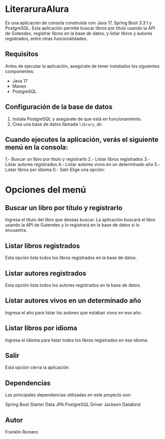 # LiteraruraAlura

Es una aplicación de consola construida con Java 17, Spring Boot 3.3.1 y PostgreSQL. Esta aplicación permite buscar libros por título usando la API de Gutendex, registrar libros en la base de datos, y listar libros y autores registrados, entre otras funcionalidades.

## Requisitos

Antes de ejecutar la aplicación, asegúrate de tener instalados los siguientes componentes:

- Java 17
- Maven
- PostgreSQL

## Configuración de la base de datos

1. Instala PostgreSQL y asegúrate de que está en funcionamiento.
2. Crea una base de datos llamada `library_db`:

## Cuando ejecutes la aplicación, verás el siguiente menú en la consola:
1.- Buscar un libro por titulo y registrarlo
2.- Listar libros registrados
3.- Listar autores registrados
4.- Listar autores vivos en un determinado año
5.- Listar libros por idioma
0.- Salir
Elige una opción: 

# Opciones del menú
## Buscar un libro por título y registrarlo

Ingresa el título del libro que deseas buscar. La aplicación buscará el libro usando la API de Gutendex y lo registrará en la base de datos si lo encuentra.

## Listar libros registrados

Esta opción lista todos los libros registrados en la base de datos.

## Listar autores registrados

Esta opción lista todos los autores registrados en la base de datos.

## Listar autores vivos en un determinado año

Ingresa el año para listar los autores que estaban vivos en ese año.

## Listar libros por idioma

Ingresa el idioma para listar todos los libros registrados en ese idioma.

## Salir

Esta opción cierra la aplicación.

## Dependencias
Las principales dependencias utilizadas en este proyecto son:

Spring Boot Starter Data JPA
PostgreSQL Driver
Jackson Databind

## Autor
Franklin Romero

